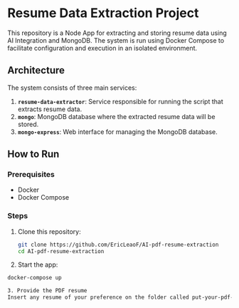 # Resume Data Extraction Project

This repository is a Node App for extracting and storing resume data using AI Integration and MongoDB. The system is run using Docker Compose to facilitate configuration and execution in an isolated environment.

## Architecture

The system consists of three main services:

1. **`resume-data-extractor`**: Service responsible for running the script that extracts resume data.
2. **`mongo`**: MongoDB database where the extracted resume data will be stored.
3. **`mongo-express`**: Web interface for managing the MongoDB database.

## How to Run

### Prerequisites

- Docker
- Docker Compose

### Steps

1. Clone this repository:

   ```bash
   git clone https://github.com/EricLeaoF/AI-pdf-resume-extraction
   cd AI-pdf-resume-extraction

2. Start the app:
  ```bash
  docker-compose up

3. Provide the PDF resume
  Insert any resume of your preference on the folder called put-your-pdf-here and the application will start automatically
